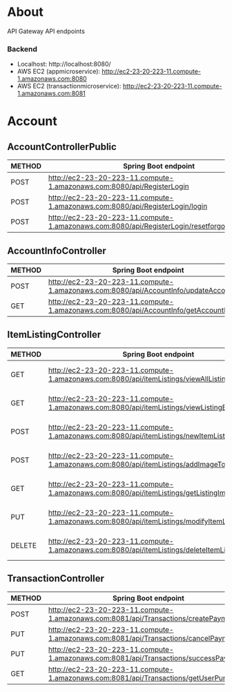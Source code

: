 # About
API Gateway API endpoints


### Backend
- Localhost: http://localhost:8080/
- AWS EC2 (appmicroservice): http://ec2-23-20-223-11.compute-1.amazonaws.com:8080
- AWS EC2 (transactionmicroservice): http://ec2-23-20-223-11.compute-1.amazonaws.com:8081


# Account
## AccountControllerPublic
| METHOD | Spring Boot endpoint                                                                          | API Gateway Endpoint                                                                              |
|--------|-----------------------------------------------------------------------------------------------|---------------------------------------------------------------------------------------------------|
| POST   | http://ec2-23-20-223-11.compute-1.amazonaws.com:8080/api/RegisterLogin                        | https://0xq8werjoh.execute-api.us-east-1.amazonaws.com/live/RegisterLogin                         |
| POST   | http://ec2-23-20-223-11.compute-1.amazonaws.com:8080/api/RegisterLogin/login                  | https://0xq8werjoh.execute-api.us-east-1.amazonaws.com/live/RegisterLogin/login                   |
| POST   | http://ec2-23-20-223-11.compute-1.amazonaws.com:8080/api/RegisterLogin/resetforgottenpassword | https://0xq8werjoh.execute-api.us-east-1.amazonaws.com/live/RegisterLogin/resetforgottenpassword  |


## AccountInfoController
| METHOD | Spring Boot endpoint                                                                   | API Gateway Endpoint                                                                                  |
|--------|----------------------------------------------------------------------------------------|-------------------------------------------------------------------------------------------------------|
| POST   | http://ec2-23-20-223-11.compute-1.amazonaws.com:8080/api/AccountInfo/updateAccountInfo | https://bjge6rs3se.execute-api.us-east-1.amazonaws.com/AccountInfo/api/AccountInfo/getAccountInfo     |
| GET    | http://ec2-23-20-223-11.compute-1.amazonaws.com:8080/api/AccountInfo/getAccountInfo    | https://bjge6rs3se.execute-api.us-east-1.amazonaws.com/AccountInfo/api/AccountInfo/updateaccountinfo  |


## ItemListingController
| METHOD    | Spring Boot endpoint                                                                            | API Gateway Endpoint                                                                              |
|-----------|-------------------------------------------------------------------------------------------------|---------------------------------------------------------------------------------------------------|
| GET       | http://ec2-23-20-223-11.compute-1.amazonaws.com:8080/api/itemListings/viewAllListings           | https://ji1fy3w7p2.execute-api.us-east-1.amazonaws.com/item-listing/api/viewAllListings           |
| GET       | http://ec2-23-20-223-11.compute-1.amazonaws.com:8080/api/itemListings/viewListingByID           | https://ji1fy3w7p2.execute-api.us-east-1.amazonaws.com/item-listing/api/viewListingByID           |
| POST      | http://ec2-23-20-223-11.compute-1.amazonaws.com:8080/api/itemListings/newItemListing/{id}       | https://ji1fy3w7p2.execute-api.us-east-1.amazonaws.com/item-listing/newitemlisting/{id}           |
| POST      | http://ec2-23-20-223-11.compute-1.amazonaws.com:8080/api/itemListings/addImageToListing/{id}    | https://ji1fy3w7p2.execute-api.us-east-1.amazonaws.com/item-listing/api/addImageToListing/{id}    |
| GET       | http://ec2-23-20-223-11.compute-1.amazonaws.com:8080/api/itemListings/getListingImageLinks/{id} | https://ji1fy3w7p2.execute-api.us-east-1.amazonaws.com/item-listing/api/getListingImageLinks/{id} |
| PUT       | http://ec2-23-20-223-11.compute-1.amazonaws.com:8080/api/itemListings/modifyItemListing/{id}    | https://ji1fy3w7p2.execute-api.us-east-1.amazonaws.com/item-listing/api/modifyItemListing/{id}    |
| DELETE    | http://ec2-23-20-223-11.compute-1.amazonaws.com:8080/api/itemListings/deleteItemListing/{id}    | https://ji1fy3w7p2.execute-api.us-east-1.amazonaws.com/item-listing/api/deleteItemListing/{id}    |


## TransactionController
| METHOD | Spring Boot endpoint                                                                    | API Gateway Endpoint                                                                                  |
|--------|-----------------------------------------------------------------------------------------|-------------------------------------------------------------------------------------------------------|
| POST   | http://ec2-23-20-223-11.compute-1.amazonaws.com:8081/api/Transactions/createPayment     | https://i5lunowrqh.execute-api.us-east-1.amazonaws.com/transactions/api/Transactions/createPayment    |
| PUT    | http://ec2-23-20-223-11.compute-1.amazonaws.com:8081/api/Transactions/cancelPayment     | https://i5lunowrqh.execute-api.us-east-1.amazonaws.com/transactions/api/Transactions/cancelPayment    |
| PUT    | http://ec2-23-20-223-11.compute-1.amazonaws.com:8081/api/Transactions/successPayment    | https://i5lunowrqh.execute-api.us-east-1.amazonaws.com/transactions/api/Transactions/successPayment   |
| GET    | http://ec2-23-20-223-11.compute-1.amazonaws.com:8081/api/Transactions/getUserPurchases  | https://i5lunowrqh.execute-api.us-east-1.amazonaws.com/transactions/api/Transactions/getUserPurchases |


